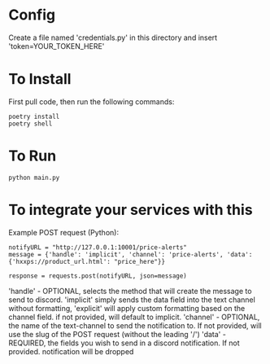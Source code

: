 # Config
Create a file named 'credentials.py' in this directory and insert 'token=YOUR_TOKEN_HERE'

# To Install
First pull code, then run the following commands:
```
poetry install
poetry shell
```

# To Run
```
python main.py
```



# To integrate your services with this
Example POST request (Python):
```
notifyURL = "http://127.0.0.1:10001/price-alerts"
message = {'handle': 'implicit', 'channel': 'price-alerts', 'data': {'hxxps://product_url.html': "price_here"}}

response = requests.post(notifyURL, json=message)
```
'handle' - OPTIONAL, selects the method that will create the message to send to discord. 'implicit' simply sends the data field into the text channel without formatting, 'explicit' will apply custom formatting based on the channel field. if not provided, will default to implicit.
'channel' - OPTIONAL, the name of the text-channel to send the notification to. If not provided, will use the slug of the POST request (without the leading '/')
'data' - REQUIRED, the fields you wish to send in a discord notification. If not provided. notification will be dropped
